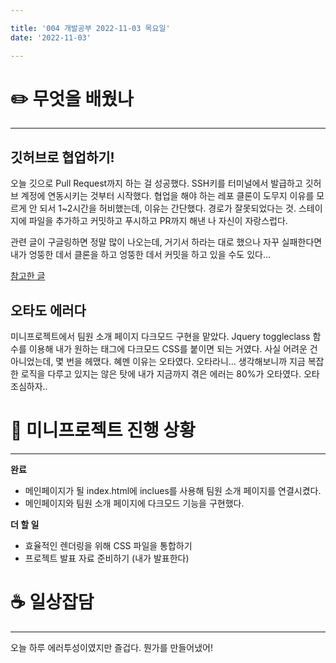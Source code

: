 ```yaml
---

title: '004 개발공부 2022-11-03 목요일'
date: '2022-11-03'

---
```


# ✏️ 무엇을 배웠나

---

## 깃허브로 협업하기!

오늘 깃으로 Pull Request까지 하는 걸 성공했다. SSH키를 터미널에서 발급하고 깃허브 계정에 연동시키는 것부터 시작했다. 협업을 해야 하는 레포 클론이 도무지 이유를 모르게 안 되서 1~2시간을 허비했는데, 이유는 간단했다. 경로가 잘못되었다는 것. 스테이지에 파일을 추가하고 커밋하고 푸시하고 PR까지 해낸 나 자신이 자랑스럽다.

관련 글이 구글링하면 정말 많이 나오는데, 거기서 하라는 대로 했으나 자꾸 실패한다면 내가 엉뚱한 데서 클론을 하고 엉뚱한 데서 커밋을 하고 있을 수도 있다...

[참고한 글](https://dewworld27.tistory.com/entry/github-%ED%98%91%EC%97%85-%EB%A9%94%EB%89%B4%EC%96%BC-git-clone%EB%B6%80%ED%84%B0-Pull-request%EA%B9%8C%EC%A7%80)

## 오타도 에러다

미니프로젝트에서 팀원 소개 페이지 다크모드 구현을 맡았다. Jquery toggleclass 함수를 이용해 내가 원하는 태그에 다크모드 CSS를 붙이면 되는 거였다. 사실 어려운 건 아니었는데, 몇 번을 헤맸다. 혜멘 이유는 오타였다. 오타라니... 생각해보니까 지금 복잡한 로직을 다루고 있지는 않은 탓에 내가 지금까지 겪은 에러는 80%가 오타였다. 오타 조심하자..

# 📃 미니프로젝트 진행 상황

---

**완료**

- 메인페이지가 될 index.html에 inclues를 사용해 팀원 소개 페이지를 연결시켰다.
- 메인페이지와 팀원 소개 페이지에 다크모드 기능을 구현했다.

**더 할 일**

- 효율적인 렌더링을 위해 CSS 파일을 통합하기
- 프로젝트 발표 자료 준비하기 (내가 발표한다)

# ☕️ 일상잡담

---

오늘 하루 에러투성이였지만 즐겁다.
뭔가를 만들어냈어!
